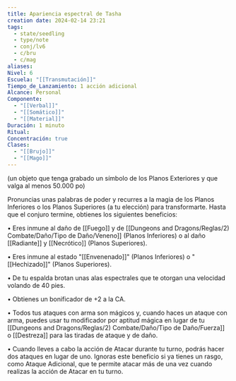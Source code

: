 ```yaml
---
title: Apariencia espectral de Tasha
creation date: 2024-02-14 23:21
tags:
  - state/seedling
  - type/note
  - conj/lv6
  - c/bru
  - c/mag
aliases: 
Nivel: 6
Escuela: "[[Transmutación]]"
Tiempo_de_Lanzamiento: 1 acción adicional
Alcance: Personal
Componente:
  - "[[Verbal]]"
  - "[[Somático]]"
  - "[[Material]]"
Duración: 1 minuto
Ritual: 
Concentración: true
Clases:
  - "[[Brujo]]"
  - "[[Mago]]"
---
```

(un objeto que tenga grabado un símbolo de los Planos Exteriores y que valga al menos 50.000 po)

Pronuncias unas palabras de poder y recurres a la magia de los Planos Inferiores o los Planos
Superiores (a tu elección) para transformarte. Hasta que el conjuro termine, obtienes los siguientes beneficios:

• Eres inmune al daño de [[Fuego]] y de [[Dungeons and Dragons/Reglas/2) Combate/Daño/Tipo de Daño/Veneno]] (Planos Inferiores) o al daño [[Radiante]] y [[Necrótico]]
(Planos Superiores).

• Eres inmune al estado "[[Envenenado]]" (Planos Inferiores) o "[[Hechizado]]" (Planos Superiores).

• De tu espalda brotan unas alas espectrales que te otorgan una velocidad volando de 40 pies.

• Obtienes un bonificador de +2 a la CA.

• Todos tus ataques con arma son mágicos y, cuando haces un ataque con arma, puedes usar tu
modificador por aptitud mágica en lugar de tu [[Dungeons and Dragons/Reglas/2) Combate/Daño/Tipo de Daño/Fuerza]] o [[Destreza]] para las tiradas de ataque y de
daño.

• Cuando lleves a cabo la acción de Atacar durante tu turno, podrás hacer dos ataques en lugar de
uno. Ignoras este beneficio si ya tienes un rasgo, como Ataque Adicional, que te permite atacar más de una vez cuando realizas la acción de Atacar en tu turno.
